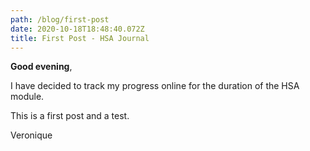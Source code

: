 ```yaml
---
path: /blog/first-post
date: 2020-10-18T18:48:40.072Z
title: First Post - HSA Journal
---
```

**Good evening**,

I have decided to track my progress online for the duration of the HSA module.

This is a first post and a test.

Veronique